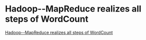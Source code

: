 # Hadoop--MapReduce realizes all steps of WordCount
[Hadoop--MapReduce realizes all steps of WordCount](https://aiwithcloud.com/2022/09/15/hadoop__mapreduce_realizes_all_steps_of_wordcount/)